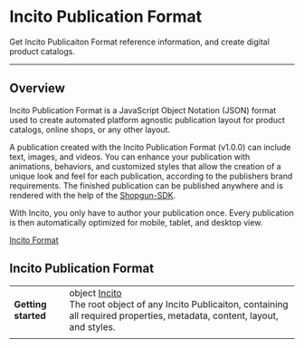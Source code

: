# Incito Publication Format

Get Incito Publicaiton Format reference information, and create digital product catalogs.

---

## Overview

Incito Publication Format is a JavaScript Object Notation (JSON) format used to create automated platform agnostic publication layout for product catalogs, online shops, or any other layout.

A publication created with the Incito Publication Format (v1.0.0) can include text, images, and videos. You can enhance your publication with animations, behaviors, and customized styles that allow the creation of a unique look and feel for each publication, according to the publishers brand requirements. The finished publication can be published anywhere and is rendered with the help of the [Shopgun-SDK](https://shopgun.com/developers).

With Incito, you only have to author your publication once. Every publication is then automatically optimized for mobile, tablet, and desktop view.

[logo]: https://docs-assets.developer.apple.com/published/bd93d01c66/471c0130-9db2-4012-931e-acc5745a3d61.png "Incito Publication iPad"

[Incito Format](incito.md)

## Incito Publication Format
| | |
|--|--|
| **Getting started** | object [Incito](incito.md) <br> The root object of any Incito Publicaiton, containing all required properties, metadata, content, layout, and styles. |
|  |  |
